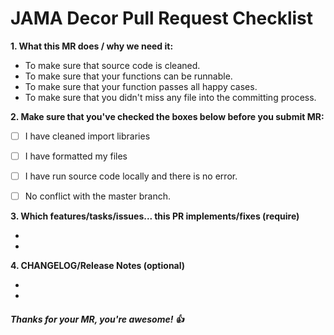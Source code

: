 # JAMA Decor Pull Request Checklist

**1. What this MR does / why we need it:**  

- To make sure that source code is cleaned.
- To make sure that your functions can be runnable.
- To make sure that your function passes all happy cases.
- To make sure that you didn't miss any file into the committing process.


**2. Make sure that you've checked the boxes below before you submit MR:**

- [ ] I have cleaned import libraries
- [ ] I have formatted my files
- [ ] I have run source code locally and there is no error.
- [ ] No conflict with the master branch.


**3. Which features/tasks/issues... this PR implements/fixes (require)**

- 
- 


**4. CHANGELOG/Release Notes (optional)**

- 
- 


##### Thanks for your MR, you're awesome! :thumbsup: